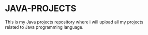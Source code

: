 # JAVA-PROJECTS
This is my Java projects repository where i will upload all my projects related to Java programming language.
